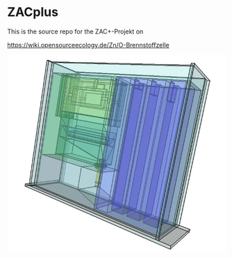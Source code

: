 # ZACplus

This is the source repo for the ZAC+-Projekt on

https://wiki.opensourceecology.de/Zn/O-Brennstoffzelle



<p> <a href="https://raw.githubusercontent.com/case06/ZACplus/master/doc/bom_src/images/toppic.jpg" target="_blank"><img src="https://raw.githubusercontent.com/case06/ZACplus/master/doc/bom_src/images/toppic.jpg" alt="ZACplus V.1.0" style="max-width:100%;"> </a> </p>




